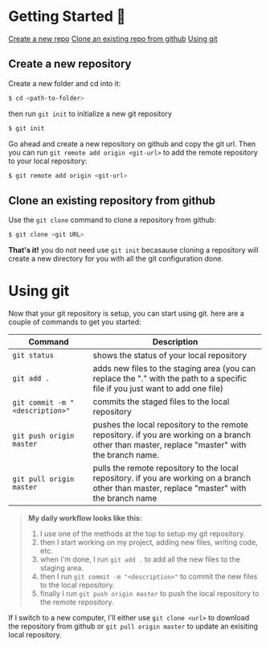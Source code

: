 # Getting Started 🎉
[Create a new repo](#create-a-new-repository)
[Clone an existing repo from github](#clone-an-existing-repository-from-github)
[Using git](#using-git)

## Create a new repository
Create a new folder and cd into it:
```bash
$ cd <path-to-folder>
```
then run `git init` to initialize a new git repository
```bash
$ git init
```
Go ahead and create a new repository on github and copy the git url. Then you can run `git remote add origin <git-url>` to add the remote repository to your local repository:
```bash
$ git remote add origin <git-url>
```

## Clone an existing repository from github
Use the `git clone` command to clone a repository from github:
```bash
$ git clone <git URL>
```
**That's it!** you do not need use `git init` becasause cloning a repository will create a new directory for you with all the git configuration done.

# Using git
Now that your git repository is setup, you can start using git. here are a couple of commands to get you started:

| Command | Description |
| --- | --- |
| `git status` | shows the status of your local repository |
| `git add .` | adds new files to the staging area (you can replace the "." with the path to a specific file if you just want to add one file) |
| `git commit -m "<description>"` | commits the staged files to the local repository |
| `git push origin master` | pushes the local repository to the remote repository. if you are working on a branch other than master, replace "master" with the branch name. |
| `git pull origin master` | pulls the remote repository to the local repository. if you are working on a branch other than master, replace "master" with the branch name |

> **My daily workflow looks like this:**
> 1. I use one of the methods at the top to setup my git repository.
> 2. then I start working on my project, adding new files, writing code, etc.
> 3. when I'm done, I run `git add .` to add all the new files to the staging area.
> 4. then I run `git commit -m "<description>"` to commit the new files to the local repository.
> 5. finally I run `git push origin master` to push the local repository to the remote repository.

If I switch to a new computer, I'll either use `git clone <url>` to download the repository from github or `git pull origin master` to update an exisiting local repository.
